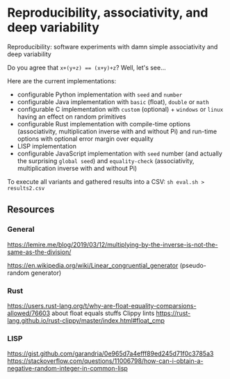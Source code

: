 # Reproducibility, associativity, and deep variability 

Reproducibility: software experiments with damn simple associativity and deep variability

Do you agree that `x+(y+z) == (x+y)+z`? 
Well, let's see...

Here are the current implementations:
 * configurable Python implementation with `seed` and `number` 
 * configurable Java implementation with `basic` (float), `double` or `math` 
 * configurable C implementation with `custom` (optional) + `windows` or `linux` having an effect on random primitives 
 * configurable Rust implementation with compile-time options (associativity, multiplication inverse with and without Pi) and run-time options with optional error margin over equality 
 * LISP implementation 
 * configurable JavaScript implementation with `seed` number (and actually the surprising `global seed`) and `equality-check` (associativity, multiplication inverse with and without Pi)

To execute all variants and gathered results into a CSV: `sh eval.sh > results2.csv`

## Resources

### General 

https://lemire.me/blog/2019/03/12/multiplying-by-the-inverse-is-not-the-same-as-the-division/

https://en.wikipedia.org/wiki/Linear_congruential_generator (pseudo-random generator)

### Rust

https://users.rust-lang.org/t/why-are-float-equality-comparsions-allowed/76603 about float equals stuffs
Clippy lints https://rust-lang.github.io/rust-clippy/master/index.html#float_cmp 

### LISP

https://gist.github.com/garandria/0e965d7a4efff89ed245d71f0c3785a3
https://stackoverflow.com/questions/11006798/how-can-i-obtain-a-negative-random-integer-in-common-lisp 

